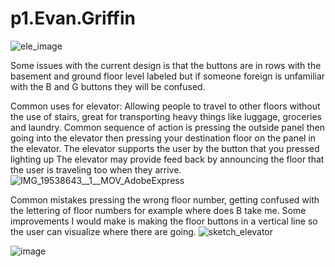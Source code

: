 # p1.Evan.Griffin
![ele_image](https://user-images.githubusercontent.com/98298864/193870754-2b0ebe21-3055-4448-8d0d-9b525d648460.jpg)

Some issues with the current design is that the buttons are in rows with the basement and ground floor level labeled but if someone foreign is
unfamiliar with the B and G buttons they will be confused.


Common uses for elevator: Allowing people to travel to other floors without the use of stairs, great for transporting heavy things like luggage, groceries and laundry. 
Common sequence of action is pressing the outside panel then going into the elevator then pressing your destination floor on the panel in the elevator.
The elevator supports the user by the button that you pressed lighting up
The elevator may provide feed back by announcing the floor that the user is traveling too when they arrive. 
![IMG_19538643__1__MOV_AdobeExpress](https://user-images.githubusercontent.com/98298864/193870893-ff8684d7-c178-4bd8-a59d-bfc9ac6b9eef.gif)

Common mistakes pressing the wrong floor number, getting confused with the lettering of floor numbers for example where does B take me.
Some improvements I would make is making the floor buttons in a vertical line so the user can visualize where there are going. 
![sketch_elevator](https://user-images.githubusercontent.com/98298864/193870810-cf749a49-005f-4cf4-8ef7-0574f1f247b8.jpg)

![image](https://user-images.githubusercontent.com/98298864/193871097-4bf764b9-1b28-4dd8-b3e9-da456bcf52c9.png)
